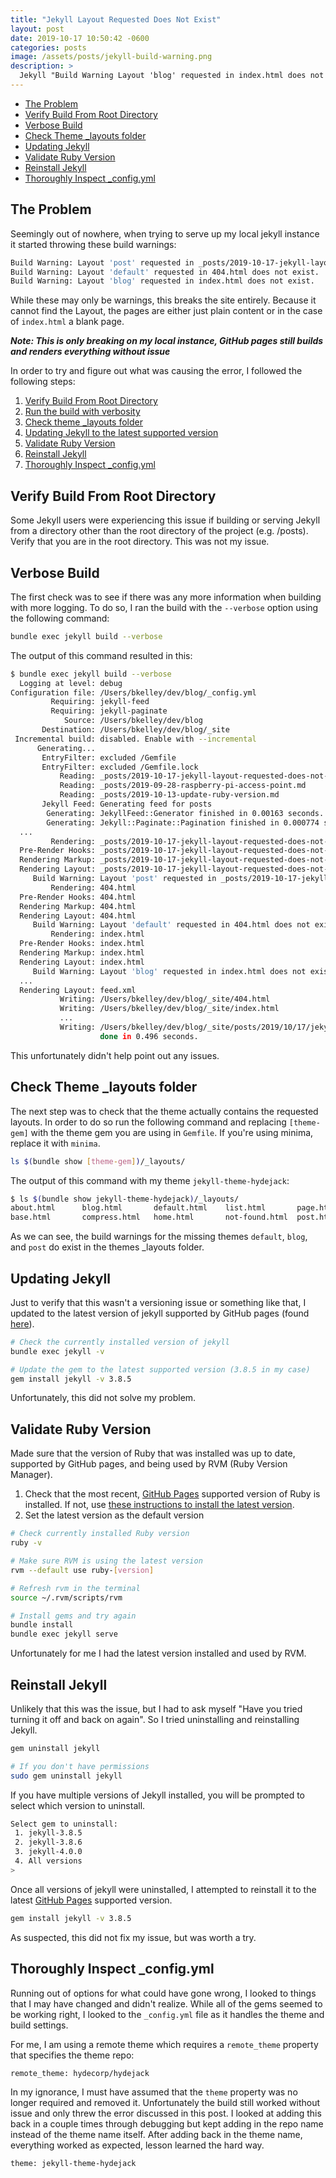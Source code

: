 ```yaml
---
title: "Jekyll Layout Requested Does Not Exist"
layout: post
date: 2019-10-17 10:50:42 -0600
categories: posts
image: /assets/posts/jekyll-build-warning.png
description: >
  Jekyll "Build Warning Layout 'blog' requested in index.html does not exist"
---
```


- [The Problem](#the-problem)
- [Verify Build From Root Directory](#verify-build-from-root-directory)
- [Verbose Build](#verbose-build)
- [Check Theme _layouts folder](#check-theme-_layouts-folder)
- [Updating Jekyll](#updating-jekyll)
- [Validate Ruby Version](#validate-ruby-version)
- [Reinstall Jekyll](#reinstall-jekyll)
- [Thoroughly Inspect _config.yml](#thoroughly-inspect-_config.yml)

## The Problem

Seemingly out of nowhere, when trying to serve up my local jekyll instance it started throwing these build warnings:

```bash
Build Warning: Layout 'post' requested in _posts/2019-10-17-jekyll-layout-requested-does-not-exist.md does not exist.
Build Warning: Layout 'default' requested in 404.html does not exist.
Build Warning: Layout 'blog' requested in index.html does not exist.
```

While these may only be warnings, this breaks the site entirely. Because it cannot find the Layout, the pages are either just plain content or in the case of `index.html` a blank page.

***Note: This is only breaking on my local instance, GitHub pages still builds and renders everything without issue***

In order to try and figure out what was causing the error, I followed the following steps:

1. [Verify Build From Root Directory](#verify-build-from-root-directory)
2. [Run the build with verbosity](#verbose-build)
3. [Check theme _layouts folder](#check-theme-_layouts-folder)
4. [Updating Jekyll to the latest supported version](#updating-jekyll)
5. [Validate Ruby Version](#validate-ruby-version)
6. [Reinstall Jekyll](#reinstall-jekyll)
7. [Thoroughly Inspect _config.yml](#thoroughly-inspect-_config.yml)

## Verify Build From Root Directory

Some Jekyll users were experiencing this issue if building or serving Jekyll from a directory other than the root directory of the project (e.g. /posts). Verify that you are in the root directory. This was not my issue.

## Verbose Build

The first check was to see if there was any more information when building with more logging. To do so, I ran the build with the `--verbose` option using the following command:

```bash
bundle exec jekyll build --verbose
```

The output of this command resulted in this:

```bash
$ bundle exec jekyll build --verbose
  Logging at level: debug
Configuration file: /Users/bkelley/dev/blog/_config.yml
         Requiring: jekyll-feed
         Requiring: jekyll-paginate
            Source: /Users/bkelley/dev/blog
       Destination: /Users/bkelley/dev/blog/_site
 Incremental build: disabled. Enable with --incremental
      Generating...
       EntryFilter: excluded /Gemfile
       EntryFilter: excluded /Gemfile.lock
           Reading: _posts/2019-10-17-jekyll-layout-requested-does-not-exist.md
           Reading: _posts/2019-09-28-raspberry-pi-access-point.md
           Reading: _posts/2019-10-13-update-ruby-version.md
       Jekyll Feed: Generating feed for posts
        Generating: JekyllFeed::Generator finished in 0.00163 seconds.
        Generating: Jekyll::Paginate::Pagination finished in 0.000774 seconds.
  ...
         Rendering: _posts/2019-10-17-jekyll-layout-requested-does-not-exist.md
  Pre-Render Hooks: _posts/2019-10-17-jekyll-layout-requested-does-not-exist.md
  Rendering Markup: _posts/2019-10-17-jekyll-layout-requested-does-not-exist.md
  Rendering Layout: _posts/2019-10-17-jekyll-layout-requested-does-not-exist.md
     Build Warning: Layout 'post' requested in _posts/2019-10-17-jekyll-layout-requested-does-not-exist.md does not exist.
         Rendering: 404.html
  Pre-Render Hooks: 404.html
  Rendering Markup: 404.html
  Rendering Layout: 404.html
     Build Warning: Layout 'default' requested in 404.html does not exist.
         Rendering: index.html
  Pre-Render Hooks: index.html
  Rendering Markup: index.html
  Rendering Layout: index.html
     Build Warning: Layout 'blog' requested in index.html does not exist.
  ...
  Rendering Layout: feed.xml
           Writing: /Users/bkelley/dev/blog/_site/404.html
           Writing: /Users/bkelley/dev/blog/_site/index.html
           ...
           Writing: /Users/bkelley/dev/blog/_site/posts/2019/10/17/jekyll-layout-requested-does-not-exist.html
                    done in 0.496 seconds.
```

This unfortunately didn't help point out any issues.

## Check Theme _layouts folder

The next step was to check that the theme actually contains the requested layouts. In order to do so run the following command and replacing `[theme-gem]` with the theme gem you are using in `Gemfile`. If you're using minima, replace it with `minima`.

```bash
ls $(bundle show [theme-gem])/_layouts/
```

The output of this command with my theme `jekyll-theme-hydejack`:

```bash
$ ls $(bundle show jekyll-theme-hydejack)/_layouts/
about.html      blog.html       default.html    list.html       page.html       redirect.html
base.html       compress.html   home.html       not-found.html  post.html
```

As we can see, the build warnings for the missing themes `default`, `blog`, and `post` do exist in the themes _layouts folder.

## Updating Jekyll

Just to verify that this wasn't a versioning issue or something like that, I updated to the latest version of jekyll supported by GitHub pages (found [here](https://pages.github.com/versions/)).

```bash
# Check the currently installed version of jekyll
bundle exec jekyll -v

# Update the gem to the latest supported version (3.8.5 in my case)
gem install jekyll -v 3.8.5
```

Unfortunately, this did not solve my problem.

## Validate Ruby Version

Made sure that the version of Ruby that was installed was up to date, supported by GitHub pages, and being used by RVM (Ruby Version Manager).

1. Check that the most recent, [GitHub Pages](https://pages.github.com/versions/) supported version of Ruby is installed. If not, use [these instructions to install the latest version](http://blog.allpunsindented.com/posts/2019/10/13/update-ruby-version.html).
2. Set the latest version as the default version

```bash
# Check currently installed Ruby version
ruby -v

# Make sure RVM is using the latest version
rvm --default use ruby-[version]

# Refresh rvm in the terminal
source ~/.rvm/scripts/rvm

# Install gems and try again
bundle install
bundle exec jekyll serve
```

Unfortunately for me I had the latest version installed and used by RVM.

## Reinstall Jekyll

Unlikely that this was the issue, but I had to ask myself "Have you tried turning it off and back on again". So I tried uninstalling and reinstalling Jekyll.

```bash
gem uninstall jekyll

# If you don't have permissions
sudo gem uninstall jekyll
```

If you have multiple versions of Jekyll installed, you will be prompted to select which version to uninstall.

```bash
Select gem to uninstall:
 1. jekyll-3.8.5
 2. jekyll-3.8.6
 3. jekyll-4.0.0
 4. All versions
>
```

Once all versions of jekyll were uninstalled, I attempted to reinstall it to the latest [GitHub Pages](https://pages.github.com/versions/) supported version.

```bash
gem install jekyll -v 3.8.5
```

As suspected, this did not fix my issue, but was worth a try.

## Thoroughly Inspect _config.yml

Running out of options for what could have gone wrong, I looked to things that I may have changed and didn't realize. While all of the gems seemed to be working right, I looked to the `_config.yml` file as it handles the theme and build settings.

For me, I am using a remote theme which requires a `remote_theme` property that specifies the theme repo:

```bash
remote_theme: hydecorp/hydejack
```

In my ignorance, I must have assumed that the `theme` property was no longer required and removed it. Unfortunately the build still worked without issue and only threw the error discussed in this post. I looked at adding this back in a couple times through debugging but kept adding in the repo name instead of the theme name itself. After adding back in the theme name, everything worked as expected, lesson learned the hard way.

```bash
theme: jekyll-theme-hydejack
```
